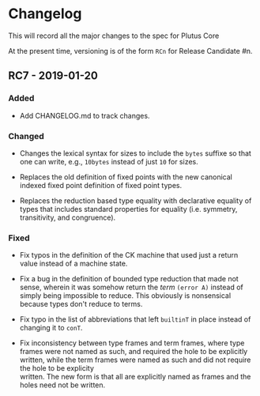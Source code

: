 # Changelog

This will record all the major changes to the spec for Plutus Core

At the present time, versioning is of the form `RCn` for Release Candidate #n.





## RC7 - 2019-01-20

	

### Added

- Add CHANGELOG.md to track changes.



### Changed

- Changes the lexical syntax for sizes to include the `bytes` suffixe so that
  one can write, e.g., `10bytes` instead of just `10` for sizes.

- Replaces the old definition of fixed points with the new canonical indexed
  fixed point definition of fixed point types.

- Replaces the reduction based type equality with declarative equality of types
  that includes standard properties for equality (i.e. symmetry, transitivity,
  and congruence).



### Fixed

- Fix typos in the definition of the CK machine that used just a return value
  instead of a machine state.

- Fix a bug in the definition of bounded type reduction that made not sense,
  wherein it was somehow return the *term* `(error A)` instead of simply being
  impossible to reduce. This obviously is nonsensical because types don't reduce
  to terms.

- Fix typo in the list of abbreviations that left `builtinT` in place instead of
  changing it to `conT`.

- Fix inconsistency between type frames and term frames, where type frames were
  not named as such, and required the hole to be explicitly written, while the
  term frames were named as such and did not require the hole to be explicity\
  written. The new form is that all are explicitly named as frames and the holes
  need not be written.
